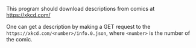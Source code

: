 This program should download descriptions from comics at https://xkcd.com/

One can get a description by making a GET request to the `https://xkcd.com/<number>/info.0.json`, where `<number>` is the number of the comic.